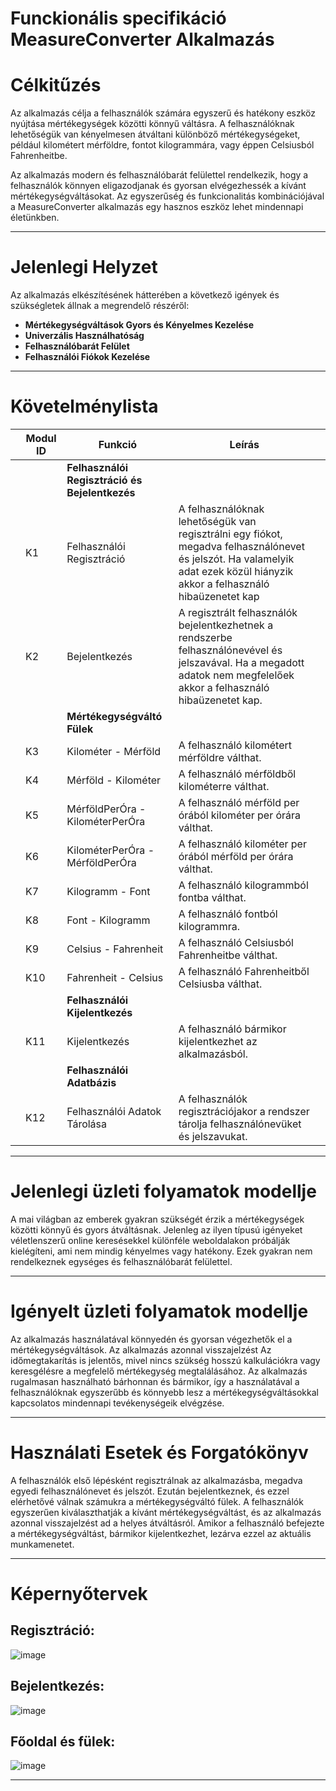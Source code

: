 # Funckionális specifikáció MeasureConverter Alkalmazás
# Célkitűzés

Az alkalmazás célja a felhasználók számára egyszerű és hatékony eszköz nyújtása mértékegységek közötti könnyű váltásra. A felhasználóknak lehetőségük van kényelmesen átváltani különböző mértékegységeket, például kilométert mérföldre, fontot kilogrammára, vagy éppen Celsiusból Fahrenheitbe.

Az alkalmazás modern és felhasználóbarát felülettel rendelkezik, hogy a felhasználók könnyen eligazodjanak és gyorsan elvégezhessék a kívánt mértékegységváltásokat. Az egyszerűség és funkcionalitás kombinációjával a MeasureConverter alkalmazás egy hasznos eszköz lehet mindennapi életünkben.

---

# Jelenlegi Helyzet

Az alkalmazás elkészítésének hátterében a következő igények és szükségletek állnak a megrendelő részéről:
- **Mértékegységváltások Gyors és Kényelmes Kezelése**
- **Univerzális Használhatóság**
- **Felhasználóbarát Felület**
- **Felhasználói Fiókok Kezelése**

---

# Követelménylista

|   | **Modul ID** | **Funkció**                                    | **Leírás**                                                                                      |   |
|---|--------------|------------------------------------------------|-------------------------------------------------------------------------------------------------|---|
|   |              | **Felhasználói Regisztráció és Bejelentkezés** |                                                                                                 |   |
|   | K1           | Felhasználói Regisztráció                      | A felhasználóknak lehetőségük van regisztrálni egy fiókot, megadva felhasználónevet és jelszót. Ha valamelyik adat ezek közül hiányzik akkor a felhasználó hibaüzenetet kap |   |
|   | K2           | Bejelentkezés                                  | A regisztrált felhasználók bejelentkezhetnek a rendszerbe felhasználónevével és jelszavával. Ha a megadott adatok nem megfelelőek akkor a felhasználó hibaüzenetet kap.| |
|   |              | **Mértékegységváltó Fülek**                    |                                                        |   |
|   | K3           | Kilométer - Mérföld                            | A felhasználó kilométert mérföldre válthat.            |   |
|   | K4           | Mérföld - Kilométer                            | A felhasználó mérföldből kilométerre válthat.          |   |
|   | K5           | MérföldPerÓra - KilométerPerÓra                | A felhasználó mérföld per órából kilométer per órára válthat.                  |   |
|   | K6           | KilométerPerÓra - MérföldPerÓra                | A felhasználó kilométer per órából mérföld per órára válthat.                  |   |
|   | K7           | Kilogramm - Font                               | A felhasználó kilogrammból fontba válthat.|   |
|   | K8           | Font - Kilogramm                               | A felhasználó fontból kilogrammra.|   |
|   | K9           | Celsius - Fahrenheit                           | A felhasználó Celsiusból Fahrenheitbe válthat.         |   |
|   | K10          | Fahrenheit - Celsius                           | A felhasználó Fahrenheitből Celsiusba válthat.         |   |
|   |              | **Felhasználói Kijelentkezés**                 |                                                        |   |
|   | K11          | Kijelentkezés                                  | A felhasználó bármikor kijelentkezhet az alkalmazásból.                                         |   |
|   |              | **Felhasználói Adatbázis**                     |                                                        |   |
|   | K12          | Felhasználói Adatok Tárolása                   | A felhasználók regisztrációjakor a rendszer tárolja felhasználónevüket és jelszavukat.|   |

---

# Jelenlegi üzleti folyamatok modellje

A mai világban az emberek gyakran szükségét érzik a mértékegységek közötti könnyű és gyors átváltásnak. Jelenleg az ilyen típusú igényeket véletlenszerű online keresésekkel különféle weboldalakon próbálják kielégíteni, ami nem mindig kényelmes vagy hatékony. Ezek gyakran nem rendelkeznek egységes és felhasználóbarát felülettel.

---

# Igényelt üzleti folyamatok modellje

Az alkalmazás használatával könnyedén és gyorsan végezhetők el a mértékegységváltások. Az alkalmazás azonnal visszajelzést Az időmegtakarítás is jelentős, mivel nincs szükség hosszú kalkulációkra vagy keresgélésre a megfelelő mértékegység megtalálásához. Az alkalmazás rugalmasan használható bárhonnan és bármikor, így a használatával a felhasználóknak egyszerűbb és könnyebb lesz a mértékegységváltásokkal kapcsolatos mindennapi tevékenységeik elvégzése.

--- 

# Használati Esetek és Forgatókönyv

A felhasználók első lépésként regisztrálnak az alkalmazásba, megadva egyedi felhasználónevet és jelszót. Ezután bejelentkeznek, és ezzel elérhetővé válnak számukra a mértékegységváltó fülek. A felhasználók egyszerűen kiválaszthatják a kívánt mértékegységváltást, és az alkalmazás azonnal visszajelzést ad a helyes átváltásról. Amikor a felhasználó befejezte a mértékegységváltást, bármikor kijelentkezhet, lezárva ezzel az aktuális munkamenetet.

---

# Képernyőtervek

## Regisztráció:
![image](https://github.com/SziliCs/MeasureConverter/assets/43788835/8b621e65-82e6-43ed-bd1b-c1473fb3b13e)

## Bejelentkezés:
![image](https://github.com/SziliCs/MeasureConverter/assets/43788835/e9e007e6-a83f-4255-97f1-dd1b43121b1a)

## Főoldal és fülek:
![image](https://github.com/SziliCs/MeasureConverter/assets/43788835/2652e621-bd3c-45cb-a7f5-faf6f8c9e2c0)

---


